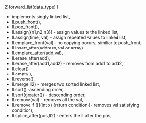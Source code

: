 2)forward_list(data_type) ll
  - implements singly linked list,
  - ll.push_front(),
  - ll.pop_front(),
  - ll.assign({n1,n2,n3}) - assign values to the linked list,
  - ll.assign(time, val) - assign repeated values to linked list,
  - ll.emplace_front(val) - no copying oocurs, similiar to push_front,
  - ll.insert_after(address, val or array)
  - ll.emplace_after(add,val),
  - ll.erase_after(add),
  - ll.erase_after(add1,add2) - removes from add1 to add2,
  - ll.clear(),
  - ll.empty(),
  - ll.reverse(),
  - ll.merge(ll2) - merges two sorted linked list,
  - ll.sort() -ascending order,
  - ll.sort(greater<int>()) - descending order,
  - ll.remove(val) - removes all the val,
  - ll.remove if ([](int x) {return condition})- removes val satisfying condition),
  - ll.splice_after(pos,ll2) - enters the ll after the pos,
